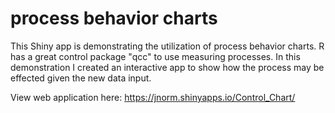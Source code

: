# process behavior charts
This Shiny app is demonstrating the utilization of process behavior charts. 
R has a great control package "qcc" to use measuring processes.
In this demonstration I created an interactive app to show how the process may be effected given the new data input.

View web application here: https://jnorm.shinyapps.io/Control_Chart/ 
